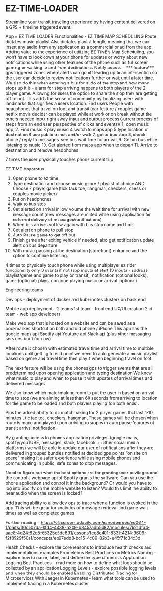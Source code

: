 # EZ-TIME-LOADER
Streamline your transit traveling experience by having content delivered on a GPS + timeline triggered event.

App = EZ TIME LOADER
Functionalities - EZ TIME MAP SCHEDULING
Route dictates music playlist 
Also dictates playlist length, meaning that we can insert any audio from any application as a commercial or ad from the app. Adding value to the experience of utilizing EZ TIME’s Map Scheduling, you won’t have to look down at your phone for updates or worry about new notifications while using other features of the phone such as full screen gaming or walking to and from destinations.
Notify access - *** feature*** gps triggered zones where alerts can go off leading up to an intersection so the user can decide to review notifications further or wait until a later time. We also do this when entering a bus for audo of the stop and how many stops up it is - alarm for stop arriving happens to both players of the 2 player game. Allowing for users the option to share the stop they are getting off or not. This adds the sense of community by localizing users with landmarks that signifies a users location. 
End users
People with headphones that travel on foot and transit (car feature / couples game - netflix movie decider can be played while at work or on break without the others needed input right away
Input and output process
Current process of steps from an end user perspective of clicks and events// 
1, open music app, 
2. Find music 
3 play music 
4 switch to maps app 
5 type location of destination 
6 use public transit and/or walk 
7, get to bus stop 
8, check phone / reply to messages, see bus wait time for arrival, 
9. Get on bus while listening to music 
10. Get alerted from maps app when to depart 
11. Arrive to destination and remove headphones 

7 times the user physically touches phone current trip

EZ TIME Apparatus
1. Open phone to ez time
2. Type destination and choose music genre / playlist of choice AND Choose 2 player game (tick tack toe, hangman, checkers, chess or couples movie picker) 
3. Put on headphones 
4. Walk to bus stop
5. Get alerted on arrival in low volume the wait time for arrival with new message count (new messages are muted while using application for deferred delivery of messages/notifications)
6. When bus arrives vol low again with bus stop name and time
7. Get alert on phone to pull stop 
8. Auto Pause game to get off bus
9. Finish game after exiting vehicle if needed, also get notification update alert on bus departure 
10. With music pausing at the destination (storefront) entrance and the option to continue listening. 


4 times to physically touch phone while using multiplayer ez rider functionality 
only 3 events if not (app inputs at start (3 inputs - address, playlist/genre and game to play on transit), notification (optional looks), game (optional) plays, continue playing music on arrival (optional)

Engineering teams

Dev ops - deployment of docker and kubernotes clusters on back end 

Mobile app deployment - 2 teams
1st team - front end UX/UI creation
2nd team - web app developers

Make web app that is hosted on a website and can be saved as a bookmarked shortcut on both android phone / iPhone
This app has the 
google maps api
Spotify api
Youtube api
Slack api (plus other messaging services but 1 for now)

After route is chosen with estimated travel time and arrival time to multiple locations until getting to end point we need to auto generate a music playlist based on genre and travel time then play it when beginning travel on foot.

The next feature will be using the phones gps to trigger events that are all predetermined upon opening application and typing destination
We know what music to play and when to pause it with updates of arrival times and delivered messages

We also know which matchmaking room to put the user in based on arrival time to stop (we are aiming at less than 60 seconds from arriving to location for the game to be loaded and both players playing (on both ends).

Plus the added ability to do matchmaking for 2 player games that last 1-10 minutes , tic tac toe, checkers, hangman, 
These games will be chosen when route is made and played upon arriving to stop with auto pause features of transit arrival notification.

By granting access to phones application privileges (google maps, spotify/youTUBE, messages, slack, facebook ++other social media platforms) we will be able to update our user of notifications after they are delivered in grouped bundles notified at decided gps points
“on site on scene” making it a safer experience while using mobile phones and communicating in public, safe zones to drop messages.
 

Need to figure out what the best options are for granting user privileges and the control a webpage api of Spotify grants the software. Can you use the phone application and control it in the background? Or would you have to log into Spotify on the mobile website to listen? Would this limit the ability to hear audio when the screen is locked?

Add tracing ability to allow dev ops to trace when a function is evoked in the app. This will be great for analytics of message retrieval and game wait times as well as completed games

Further reading - https://classroom.udacity.com/nanodegrees/nd064-1/parts/30cb07da-8fd4-4438-a209-b3457adb5d82/modules/7b21dfa4-aac8-4d24-82c5-65325e6dc691/lessons/fcc8c401-8331-4214-9609-f2f8529f50a1/concepts/eb97edd8-bc15-4c09-82b3-e45f71c34c3d

Health Checks - explore the core reasons to introduce health checks and implementations examples
Prometehus Best Practices on Metrics Naming - explore how to name, label, and define the type of metrics
Application Logging Best Practices - read more on how to define what logs should be collected by an application
Logging Levels - explore possible logging levels and when they should be enabled
Enabling Distributed Tracing for Microservices With Jaeger in Kubernetes - learn what tools can be used to implement tracing in a Kubernetes cluster
